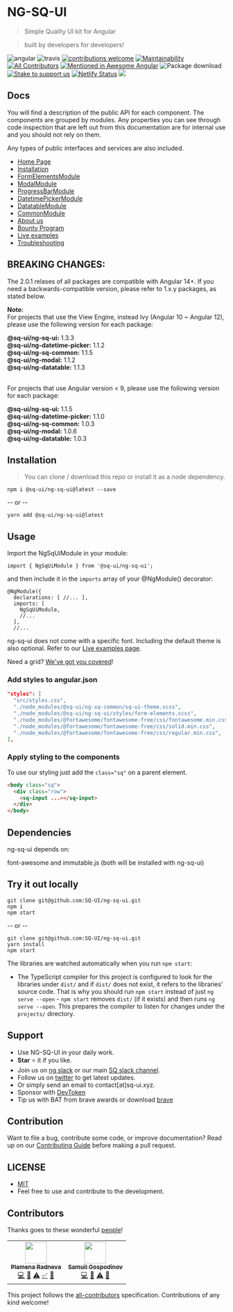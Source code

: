 # NG-SQ-UI

> Simple Quality UI kit for Angular

> built by developers for developers!

![angular](https://badge.fury.io/js/angular.svg)
![travis](https://travis-ci.com/SQ-UI/ng-sq-ui.svg?branch=master)
[![contributions welcome](https://img.shields.io/badge/issues-welcome-brightgreen.svg?style=flat)](https://github.com/SQ-UI/ng-sq-ui/issues)
[![Maintainability](https://api.codeclimate.com/v1/badges/d53c1670c301071be452/maintainability)](https://codeclimate.com/github/SQ-UI/ng-sq-ui/maintainability)
[![All Contributors](https://img.shields.io/badge/all_contributors-2-orange.svg?style=flat-square)](#contributors)
[![Mentioned in Awesome Angular](https://awesome.re/mentioned-badge.svg)](https://github.com/gdi2290/awesome-angular)
![Package download](https://img.shields.io/npm/dm/@sq-ui/ng-sq-ui.svg?logo=ng-sq-ui)
[![Stake to support us](https://badge.devprotocol.xyz/0x014f98F05c0BeD44B4Cf0532a93312a2135afaB8/descriptive)](https://stakes.social/0x014f98F05c0BeD44B4Cf0532a93312a2135afaB8)
[![Netlify Status](https://api.netlify.com/api/v1/badges/f9cb1185-dc56-4886-99b9-57627d0e892d/deploy-status)](https://app.netlify.com/sites/sq-ui-preview-develop/deploys)
 [![](https://data.jsdelivr.com/v1/package/npm/@sq-ui/ng-sq-ui/badge?style=rounded)](https://www.jsdelivr.com/package/npm/@sq-ui/ng-sq-ui)

## Docs

You will find a description of the public API for each component.
The components are grouped by modules. Any properties you can see through code inspection that are left out from this documentation are for internal use and you should not rely on them.

Any types of public interfaces and services are also included.

- [Home Page](http://bit.ly/ng-sq-ui-docs-home)
- [Installation](http://bit.ly/ng-sq-ui-docs-installation)
- [FormElementsModule](http://bit.ly/ng-sq-ui-docs-form-elements)
- [ModalModule](http://bit.ly/ng-sq-ui-docs-modal)
- [ProgressBarModule](http://bit.ly/ng-sq-ui-docs-progressbar)
- [DatetimePickerModule](http://bit.ly/ng-sq-ui-docs-datetime-picker)
- [DatatableModule](http://bit.ly/ng-sq-ui-docs-datatable)
- [CommonModule](http://bit.ly/ng-sq-ui-docs-common)
- [About us](http://bit.ly/ng-sq-ui-docs-about-us)
- [Bounty Program](http://bit.ly/bounty-program)
- [Live examples](http://bit.ly/ng-sq-ui-docs-live-examples)
- [Troubleshooting](http://bit.ly/ng-sq-ui-docs-troubleshooting)

## BREAKING CHANGES:
The 2.0.1 relases of all packages are compatible with Angular 14+. If you need a backwards-compatible version, please refer to 1.x.y packages, as stated below.

**Note:**<br>
For projects that use the View Engine, instead Ivy (Angular 10 ~ Angular 12), please use the following version for each package:

**@sq-ui/ng-sq-ui:** 1.3.3
<br>
**@sq-ui/ng-datetime-picker:** 1.1.2
<br>
**@sq-ui/ng-sq-common:** 1.1.5
<br>
**@sq-ui/ng-modal:** 1.1.2
<br>
**@sq-ui/ng-datatable:** 1.1.3

<br>
For projects that use Angular version < 9, please use the following version for each package:

**@sq-ui/ng-sq-ui:** 1.1.5 <br>
**@sq-ui/ng-datetime-picker:** 1.1.0 <br>
**@sq-ui/ng-sq-common:** 1.0.3 <br>
**@sq-ui/ng-modal:** 1.0.6 <br>
**@sq-ui/ng-datatable:** 1.0.3<br>

## Installation

> You can clone / download this repo or install it as a node dependency.

```
npm i @sq-ui/ng-sq-ui@latest --save
```

-- or --

```
yarn add @sq-ui/ng-sq-ui@latest
```

## Usage

Import the NgSqUiModule in your module:

```
import { NgSqUiModule } from '@sq-ui/ng-sq-ui';
```

and then include it in the `imports` array of your @NgModule() decorator:

```
@NgModule({
  declarations: [ //... ],
  imports: [
    NgSqUiModule,
    //...
  ],
  //...
```

ng-sq-ui does not come with a specific font. Including the default theme is also optional. Refer to our [Live examples page](http://bit.ly/ng-sq-ui-docs-live-examples).

Need a grid? [We've got you covered](https://sq-ui.github.io/sq-grid/)!

### Add styles to angular.json

```json
"styles": [
  "src/styles.css",
  "./node_modules/@sq-ui/ng-sq-common/sq-ui-theme.scss",
  "./node_modules/@sq-ui/ng-sq-ui/styles/form-elements.scss",
  "./node_modules/@fortawesome/fontawesome-free/css/fontawesome.min.css",
  "./node_modules/@fortawesome/fontawesome-free/css/solid.min.css",
  "./node_modules/@fortawesome/fontawesome-free/css/regular.min.css",
],
```

### Apply styling to the components

To use our styling just add the `class="sq"` on a parent element.

```html
<body class="sq">
  <div class="row">
    <sq-input ...></sq-input>
  </div>
</body>
```

## Dependencies

ng-sq-ui depends on:

font-awesome and immutable.js (both will be installed with ng-sq-ui)

## Try it out locally

```
git clone git@github.com:SQ-UI/ng-sq-ui.git
npm i
npm start
```

-- or --

```
git clone git@github.com:SQ-UI/ng-sq-ui.git
yarn install
npm start
```

The libraries are watched automatically when you run `npm start`:
* The TypeScript compiler for this project is configured to look for the libraries under `dist/` and if `dist/` does not exist, it refers to the libraries' source code. That is why you should run `npm start` instead of just `ng serve --open` - `npm start` removes `dist/` (if it exists) and then runs `ng serve --open`. This prepares the compiler to listen for changes under the `projects/` directory.

## Support

- Use NG-SQ-UI in your daily work.
- **Star** ⭐ it if you like.
- Join us on <a href="http://bit.ly/ng-sq-ui-slack">ng slack</a> or our main <a href="http://bit.ly/ng-sq-slack">SQ slack channel</a>.
- Follow us on [twitter](https://twitter.com/sq_ui_kit) to get latest updates.
- Or simply send an email to contact[at]sq-ui.xyz.
- Sponsor with [DevToken](https://stakes.social/0x014f98F05c0BeD44B4Cf0532a93312a2135afaB8)
- Tip us with BAT from brave awards or download [brave](https://brave.com/ngs747)

## Contribution

Want to file a bug, contribute some code, or improve documentation? Read up on our [Contributing Guide](CONTRIBUTING.md) before making a pull request.

## LICENSE

- [MIT](http://opensource.org/licenses/MIT)
- Feel free to use and contribute to the development.

## Contributors

Thanks goes to these wonderful <a href="https://github.com/sq-ui/ng-sq-ui/graphs/contributors">people</a>!

<!-- ALL-CONTRIBUTORS-LIST:START - Do not remove or modify this section -->
<!-- prettier-ignore-start -->
<!-- markdownlint-disable -->
<table>
  <tr>
    <td align="center"><a href="https://github.com/ardentia"><img src="https://avatars2.githubusercontent.com/u/41083417?v=4?s=50" width="50px;" alt=""/><br /><sub><b>Plamena Radneva</b></sub></a><br /><a href="https://github.com/SQ-UI/ng-sq-ui/commits?author=ardentia" title="Code">💻</a> <a href="https://github.com/SQ-UI/ng-sq-ui/commits?author=ardentia" title="Documentation">📖</a> <a href="https://github.com/SQ-UI/ng-sq-ui/commits?author=ardentia" title="Tests">⚠️</a> <a href="#tutorial-ardentia" title="Tutorials">✅</a> <a href="#blog-ardentia" title="Blogposts">📝</a></td>
    <td align="center"><a href="https://github.com/samuil4"><img src="https://avatars0.githubusercontent.com/u/797921?v=4?s=50" width="50px;" alt=""/><br /><sub><b>Samuil Gospodinov</b></sub></a><br /><a href="https://github.com/SQ-UI/ng-sq-ui/commits?author=samuil4" title="Code">💻</a> <a href="https://github.com/SQ-UI/ng-sq-ui/commits?author=samuil4" title="Documentation">📖</a> <a href="https://github.com/SQ-UI/ng-sq-ui/commits?author=samuil4" title="Tests">⚠️</a> <a href="#talk-samuil4" title="Talks">📢</a></td>
  </tr>
</table>

<!-- markdownlint-restore -->
<!-- prettier-ignore-end -->

<!-- ALL-CONTRIBUTORS-LIST:END -->

This project follows the [all-contributors](https://github.com/kentcdodds/all-contributors) specification. Contributions of any kind welcome!
